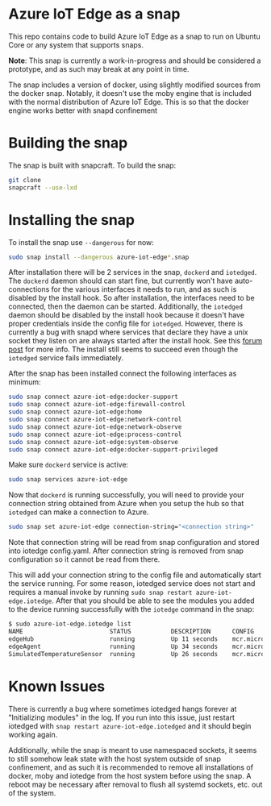 # Azure IoT Edge as a snap

This repo contains code to build Azure IoT Edge as a snap to run on Ubuntu Core or any system that supports snaps.

**Note**: This snap is currently a work-in-progress and should be considered a prototype, and as such may break at any point in time.

The snap includes a version of docker, using slightly modified sources from the docker snap. Notably, it doesn't use the moby engine that is included with the normal distribution of Azure IoT Edge. This is so that the docker engine works better with snapd confinement

# Building the snap

The snap is built with snapcraft. To build the snap:

```bash
git clone
snapcraft --use-lxd
```

# Installing the snap

To install the snap use `--dangerous` for now:

```bash
sudo snap install --dangerous azure-iot-edge*.snap
```

After installation there will be 2 services in the snap, `dockerd` and `iotedged`. The `dockerd` daemon should can start fine, but currently won't have auto-connections for the various interfaces it needs to run, and as such is disabled by the install hook. So after installation, the interfaces need to be connected, then the daemon can be started. Additionally, the `iotedged` daemon should be disabled by the install hook because it doesn't have proper credentials inside the config file for `iotedged`. However, there is currently a bug with snapd where services that declare they have a unix socket they listen on are always started after the install hook. See this [forum post](https://forum.snapcraft.io/t/how-to-manage-services-with-sockets-timers/7904) for more info. The install still seems to succeed even though the `iotedged` service fails immediately.

After the snap has been installed connect the following interfaces as minimum:

```bash
sudo snap connect azure-iot-edge:docker-support
sudo snap connect azure-iot-edge:firewall-control
sudo snap connect azure-iot-edge:home
sudo snap connect azure-iot-edge:network-control
sudo snap connect azure-iot-edge:network-observe
sudo snap connect azure-iot-edge:process-control
sudo snap connect azure-iot-edge:system-observe
sudo snap connect azure-iot-edge:docker-support-privileged
```

Make sure `dockerd` service is active:

```bash
sudo snap services azure-iot-edge
```

Now that `dockerd` is running successfully, you will need to provide your connection string obtained from Azure when you setup the hub so that `iotedged` can make a connection to Azure. 

```bash
sudo snap set azure-iot-edge connection-string="<connection string>"
```

Note that connection string will be read from snap configuration and stored into iotedge config.yaml. After connection string is removed from snap configuration so it cannot be read from there.

This will add your connection string to the config file and automatically start the service running. For some reason, iotedged service does not start and requires a manual invoke by running `sudo snap restart azure-iot-edge.iotedge`. 
After that you should be able to see the modules you added to the device running successfully with the `iotedge` command in the snap:

```bash
$ sudo azure-iot-edge.iotedge list
NAME                        STATUS           DESCRIPTION      CONFIG
edgeHub                     running          Up 11 seconds    mcr.microsoft.com/azureiotedge-hub:1.0
edgeAgent                   running          Up 34 seconds    mcr.microsoft.com/azureiotedge-agent:1.0
SimulatedTemperatureSensor  running          Up 26 seconds    mcr.microsoft.com/azureiotedge-simulated-temperature-sensor:1.0
```

# Known Issues
There is currently a bug where sometimes iotedged hangs forever at "Initializing modules" in the log. If you run into this issue, just restart iotedged with `snap restart azure-iot-edge.iotedged` and it should begin working again.

Additionally, while the snap is meant to use namespaced sockets, it seems to still somehow leak state with the host system outside of snap confinement, and as such it is recommended to remove all installations of docker, moby and iotedge from the host system before using the snap. A reboot may be necessary after removal to flush all systemd sockets, etc. out of the system.
